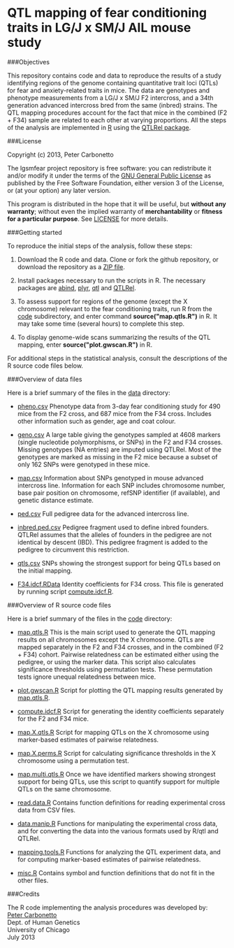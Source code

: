 # QTL mapping of fear conditioning traits in LG/J x SM/J AIL mouse study

###Objectives

This repository contains code and data to reproduce the results of a
study identifying regions of the genome containing quantitative trait
loci (QTLs) for fear and anxiety-related traits in mice. The data are
genotypes and phenotype measurements from a LG/J x SM/J F2 intercross,
and a 34th generation advanced intercross bred from the same (inbred)
strains. The QTL mapping procedures account for the fact that mice
in the combined (F2 + F34) sample are related to each other at varying
proportions. All the steps of the analysis are implemented in
[R](http://www.r-project.org) using the
[QTLRel package](http://github.com/pcarbo/QTLRel).

###License

Copyright (c) 2013, Peter Carbonetto

The lgsmfear project repository is free software: you can redistribute
it and/or modify it under the terms of the
[GNU General Public License](http://www.gnu.org/licenses/gpl.html) as
published by the Free Software Foundation, either version 3 of the
License, or (at your option) any later version.

This program is distributed in the hope that it will be useful, but
**without any warranty**; without even the implied warranty of
**merchantability** or **fitness for a particular purpose**. See
[LICENSE](LICENSE) for more details.

###Getting started

To reproduce the initial steps of the analysis, follow these steps:

1. Download the R code and data. Clone or fork the github repository,
   or download the repository as a
   [ZIP file](http://github.com/pcarbo/lgsmfear/archive/master.zip).

2. Install packages necessary to run the scripts in R. The necessary
   packages are [abind](http://cran.r-project.org/web/packages/abind),
   [plyr](http://plyr.had.co.nz/), [qtl](http://www.rqtl.org) and
   [QTLRel](http://github.com/pcarbo/QTLRel).

3. To assess support for regions of the genome (except the X
   chromosome) relevant to the fear conditioning traits, run R from
   the [code](code) subdirectory, and enter command
   **source("map.qtls.R")** in R. It may take some time (several
   hours) to complete this step.

4. To display genome-wide scans summarizing the results of the QTL
   mapping, enter **source("plot.gwscan.R")** in R.

For additional steps in the statistical analysis, consult the
descriptions of the R source code files below.

###Overview of data files

Here is a brief summary of the files in the [data](data) directory:

+ [pheno.csv](data/pheno.csv) Phenotype data from 3-day fear
conditioning study for 490 mice from the F2 cross, and 687 mice from
the F34 cross. Includes other information such as gender, age and coat
colour.

+ [geno.csv](data/geno.csv) A large table giving the genotypes sampled
at 4608 markers (single nucleotide polymorphisms, or SNPs) in the F2
and F34 crosses. Missing genotypes (NA entries) are imputed using QTLRel. 
Most of the genotypes are marked as missing in the F2 mice because a 
subset of only 162 SNPs were genotyped in these mice.

+ [map.csv](data/map.csv) Information about SNPs genotyped in mouse
advanced intercross line. Information for each SNP includes chromosome
number, base pair position on chromosome, refSNP identifier (if
available), and genetic distance estimate.

+ [ped.csv](data/ped.csv) Full pedigree data for the advanced
  intercross line.

+ [inbred.ped.csv](data/inbred.ped.csv) Pedigree fragment used to
define inbred founders. QTLRel assumes that the alleles of founders
in the pedigree are not identical by descent (IBD). This pedigree
fragment is added to the pedigree to circumvent this restriction.

+ [qtls.csv](data/qtls.csv) SNPs showing the strongest support for
being QTLs based on the initial mapping.

+ [F34.idcf.RData](data/F34.idcf.RData) Identity coefficients for F34
  cross. This file is generated by running script
  [compute.idcf.R](code/compute.idcf.R).

###Overview of R source code files

Here is a brief summary of the files in the [code](code) directory:

+ [map.qtls.R](code/map.qtls.R) This is the main script used to
  generate the QTL mapping results on all chromosomes except the X
  chromosome. QTLs are mapped separately in the F2 and F34 crosses,
  and in the combined (F2 + F34) cohort. Pairwise relatedness can be
  estimated either using the pedigree, or using the marker data. This
  script also calculates significance thresholds using permutation
  tests. These permutation tests ignore unequal relatedness between
  mice.

+ [plot.gwscan.R](code/plot.gwscan.R) Script for plotting the QTL
  mapping results generated by [map.qtls.R](code/map.qtls.R). 

+ [compute.idcf.R](code/compute.idcf.R) Script for generating the
  identity coefficients separately for the F2 and F34 mice.

+ [map.X.qtls.R](code/map.X.qtls.R) Script for mapping QTLs on the X
  chromosome using marker-based estimates of pairwise relatedness.

+ [map.X.perms.R](code/map.X.perms.R) Script for calculating
  significance thresholds in the X chromosome using a permutation
  test.

+ [map.multi.qtls.R](code/map.multi.qtls.R) Once we have identified
  markers showing strongest support for being QTLs, use this script to
  quantify support for multiple QTLs on the same chromosome.

+ [read.data.R](code/read.data.R) Contains function definitions for
  reading experimental cross data from CSV files.

+ [data.manip.R](code/data.manip.R) Functions for manipulating the
  experimental cross data, and for converting the data into the
  various formats used by R/qtl and QTLRel.

+ [mapping.tools.R](code/mapping.tools.R) Functions for analyzing the
  QTL experiment data, and for computing marker-based estimates of
  pairwise relatedness.

+ [misc.R](code/misc.R) Contains symbol and function definitions that
  do not fit in the other files.

###Credits

The R code implementing the analysis procedures was developed by:<br>
[Peter Carbonetto](http://www.cs.ubc.ca/spider/pcarbo)<br>
Dept. of Human Genetics<br>
University of Chicago<br> 
July 2013
